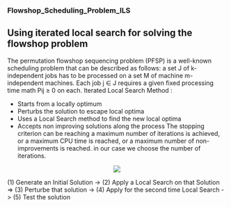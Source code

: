 ### Flowshop_Scheduling_Problem_ILS
## Using iterated local search for solving the flowshop problem 
The permutation flowshop sequencing problem (PFSP) is a well-known scheduling problem that
can be described as follows: a set J of k-independent jobs has to be processed on a set M of machine
m-independent machines. Each job j ∈ J requires a given fixed processing time math  Pij ≥ 0  on each.
Iterated Local Search Method :
- Starts from a locally optimum
- Perturbs the solution to escape local optima
- Uses a Local Search method to find the new local optima
- Accepts non improving solutions along the process
The stopping criterion can be reaching a maximum number of iterations is achieved, or a maximum CPU time is reached, or a maximum number of non-improvements is reached. in our case we choose the number of iterations.
<p align="center">
<img src="https://github.com/mohamedELBAHA/Flowshop_Scheduling_Problem_ILS-/blob/main/Capture.JPG?raw=true">
</p>

(1) Generate an Initial Solution -> (2) Apply a Local Search on that Solution => (3) Perturbe that solution -> (4) Apply for the second time Local Search -> (5) Test the solution 




